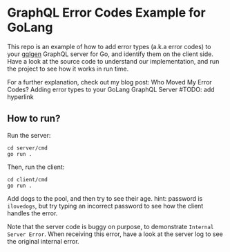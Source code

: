 # GraphQL Error Codes Example for GoLang

This repo is an example of how to add error types (a.k.a error codes) to your [gqlgen](https://github.com/99designs/gqlgen) GraphQL server for Go, and identify them on the client side.
Have a look at the source code to understand our implementation, and run the project to see how it works in run time.

For a further explanation, check out my blog post:
Who Moved My Error Codes? Adding error types to your GoLang GraphQL Server #TODO: add hyperlink

## How to run?
Run the server:
```shell
cd server/cmd
go run .
```

Then, run the client:
```shell
cd client/cmd
go run .
```

Add dogs to the pool, and then try to see their age. hint: password is `ilovedogs`, but try typing an incorrect password to see how the client handles the error.

Note that the server code is buggy on purpose, to demonstrate `Internal Server Error`. When receiving this error, have a look at the server log to see the original internal error.
